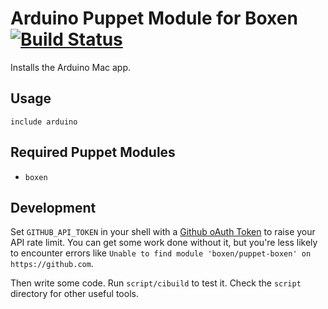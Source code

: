 # Arduino Puppet Module for Boxen [![Build Status](https://travis-ci.org/boxen/puppet-arduino.png?branch=master)](https://travis-ci.org/boxen/puppet-arduino)

Installs the Arduino Mac app.

## Usage

```puppet
include arduino
```

## Required Puppet Modules

* `boxen`

## Development

Set `GITHUB_API_TOKEN` in your shell with a [Github oAuth Token](https://help.github.com/articles/creating-an-oauth-token-for-command-line-use) to raise your API rate limit. You can get some work done without it, but you're less likely to encounter errors like `Unable to find module 'boxen/puppet-boxen' on https://github.com`.

Then write some code. Run `script/cibuild` to test it. Check the `script`
directory for other useful tools.
